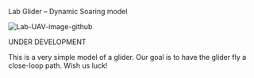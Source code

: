 Lab Glider – Dynamic Soaring model  

![Lab-UAV-image-github]()

UNDER DEVELOPMENT  

This is a very simple model of a glider. Our goal is to have the glider fly a close-loop path. Wish us luck!
